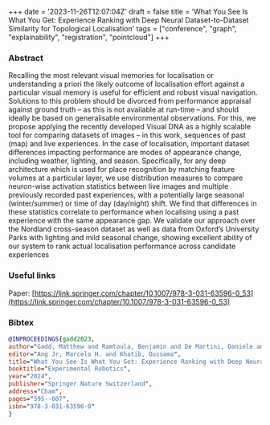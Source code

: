+++
date = '2023-11-26T12:07:04Z'
draft = false
title = 'What You See Is What You Get: Experience Ranking with Deep Neural Dataset-to-Dataset Similarity for Topological Localisation'
tags = ["conference", "graph", "explainability", "registration", "pointcloud"]
+++

### Abstract
Recalling the most relevant visual memories for localisation or understanding a priori the likely outcome of localisation effort against a particular visual memory is useful for efficient and robust visual navigation.
Solutions to this problem should be divorced from performance appraisal against ground truth – as this is not available at run-time – and should ideally be based on generalisable environmental observations.
For this, we propose applying the recently developed Visual DNA as a highly scalable tool for comparing datasets of images – in this work, sequences of past (map) and live experiences.
In the case of localisation, important dataset differences impacting performance are modes of appearance change, including weather, lighting, and season.
Specifically, for any deep architecture which is used for place recognition by matching feature volumes at a particular layer, we use distribution measures to compare neuron-wise activation statistics between live images and multiple previously recorded past experiences, with a potentially large seasonal (winter/summer) or time of day (day/night) shift.
We find that differences in these statistics correlate to performance when localising using a past experience with the same appearance gap.
We validate our approach over the Nordland cross-season dataset as well as data from Oxford’s University Parks with lighting and mild seasonal change, showing excellent ability of our system to rank actual localisation performance across candidate experiences

### Useful links
Paper: [https://link.springer.com/chapter/10.1007/978-3-031-63596-0_53](https://link.springer.com/chapter/10.1007/978-3-031-63596-0_53)

### Bibtex 

``` bibtex
@INPROCEEDINGS{gadd2023,
author="Gadd, Matthew and Ramtoula, Benjamin and De Martini, Daniele and Newman, Paul",
editor="Ang Jr, Marcelo H. and Khatib, Oussama",
title="What You See Is What You Get: Experience Ranking with Deep Neural Dataset-to-Dataset Similarity for Topological Localisation",
booktitle="Experimental Robotics",
year="2024",
publisher="Springer Nature Switzerland",
address="Cham",
pages="595--607",
isbn="978-3-031-63596-0"
}
```

